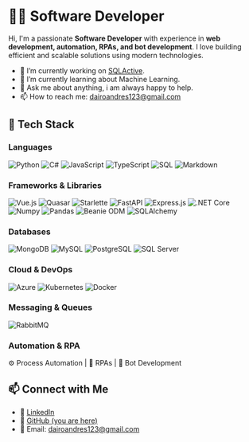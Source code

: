 # 👨‍💻 Software Developer

Hi, I'm a passionate **Software Developer** with experience in **web development, automation, RPAs, and bot development**.
I love building efficient and scalable solutions using modern technologies.

- 🔭 I’m currently working on [SQLActive](https://github.com/daireto/sqlactive/).
- 🌱 I’m currently learning about Machine Learning.
- 💬 Ask me about anything, i am always happy to help.
- 📫 How to reach me: dairoandres123@gmail.com

## 🚀 Tech Stack

### **Languages**
![Python](https://img.shields.io/badge/Python-3776AB?style=for-the-badge&logo=python&logoColor=white)
![C#](https://img.shields.io/badge/C%23-239120?style=for-the-badge&logo=csharp&logoColor=white)
![JavaScript](https://img.shields.io/badge/JavaScript-F7DF1E?style=for-the-badge&logo=javascript&logoColor=black)
![TypeScript](https://img.shields.io/badge/TypeScript-3178C6?style=for-the-badge&logo=typescript&logoColor=white)
![SQL](https://img.shields.io/badge/SQL-CC2927?style=for-the-badge&logo=microsoftsqlserver&logoColor=white)
![Markdown](https://img.shields.io/badge/Markdown-000000?style=for-the-badge&logo=markdown&logoColor=white)

### **Frameworks & Libraries**
![Vue.js](https://img.shields.io/badge/Vue.js-4FC08D?style=for-the-badge&logo=vuedotjs&logoColor=white)
![Quasar](https://img.shields.io/badge/Quasar-1976D2?style=for-the-badge&logo=quasar&logoColor=white)
![Starlette](https://img.shields.io/badge/Starlette-2D3748?style=for-the-badge&logo=fastapi&logoColor=white)
![FastAPI](https://img.shields.io/badge/FastAPI-009688?style=for-the-badge&logo=fastapi&logoColor=white)
![Express.js](https://img.shields.io/badge/Express.js-000000?style=for-the-badge&logo=express&logoColor=white)
![.NET Core](https://img.shields.io/badge/.NET_Core-512BD4?style=for-the-badge&logo=dotnet&logoColor=white)
![Numpy](https://img.shields.io/badge/Numpy-013243?style=for-the-badge&logo=numpy&logoColor=white)
![Pandas](https://img.shields.io/badge/Pandas-150458?style=for-the-badge&logo=pandas&logoColor=white)
![Beanie ODM](https://img.shields.io/badge/Beanie-47A248?style=for-the-badge&logo=mongodb&logoColor=white)
![SQLAlchemy](https://img.shields.io/badge/SQLAlchemy-CC2927?style=for-the-badge&logo=microsoftsqlserver&logoColor=white)

### **Databases**
![MongoDB](https://img.shields.io/badge/MongoDB-47A248?style=for-the-badge&logo=mongodb&logoColor=white)
![MySQL](https://img.shields.io/badge/MySQL-4479A1?style=for-the-badge&logo=mysql&logoColor=white)
![PostgreSQL](https://img.shields.io/badge/PostgreSQL-336791?style=for-the-badge&logo=postgresql&logoColor=white)
![SQL Server](https://img.shields.io/badge/SQL_Server-CC2927?style=for-the-badge&logo=microsoftsqlserver&logoColor=white)

### **Cloud & DevOps**
![Azure](https://img.shields.io/badge/Azure-0078D4?style=for-the-badge&logo=microsoftazure&logoColor=white)
![Kubernetes](https://img.shields.io/badge/Kubernetes-326CE5?style=for-the-badge&logo=kubernetes&logoColor=white)
![Docker](https://img.shields.io/badge/Docker-2496ED?style=for-the-badge&logo=docker&logoColor=white)

### **Messaging & Queues**
![RabbitMQ](https://img.shields.io/badge/RabbitMQ-FF6600?style=for-the-badge&logo=rabbitmq&logoColor=white)

### **Automation & RPA**
⚙️ Process Automation | 🤖 RPAs | 🤖 Bot Development

## 📫 Connect with Me
- 🔗 [LinkedIn](https://linkedin.com/in/YOUR_USERNAME)
- 🐙 [GitHub (you are here)](https://github.com/YOUR_USERNAME)
- 📧 Email: dairoandres123@gmail.com
